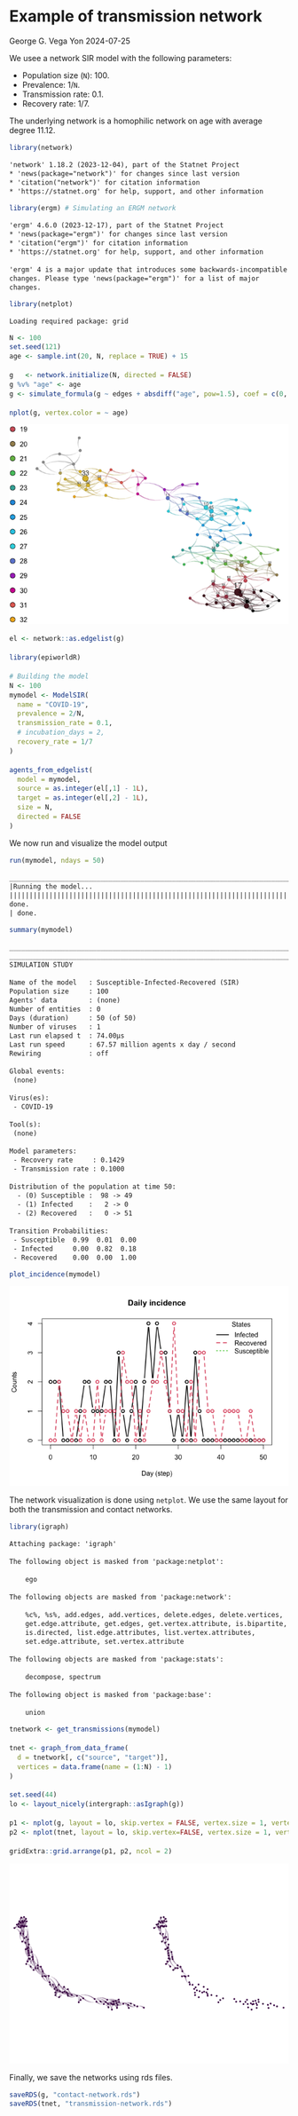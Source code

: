 # Example of transmission network
George G. Vega Yon
2024-07-25

We usee a network SIR model with the following parameters:

- Population size (`N`): 100.
- Prevalence: 1/`N`.
- Transmission rate: 0.1.
- Recovery rate: 1/7.

The underlying network is a homophilic network on age with average
degree 11.12.

``` r
library(network)
```


    'network' 1.18.2 (2023-12-04), part of the Statnet Project
    * 'news(package="network")' for changes since last version
    * 'citation("network")' for citation information
    * 'https://statnet.org' for help, support, and other information

``` r
library(ergm) # Simulating an ERGM network
```


    'ergm' 4.6.0 (2023-12-17), part of the Statnet Project
    * 'news(package="ergm")' for changes since last version
    * 'citation("ergm")' for citation information
    * 'https://statnet.org' for help, support, and other information

    'ergm' 4 is a major update that introduces some backwards-incompatible
    changes. Please type 'news(package="ergm")' for a list of major
    changes.

``` r
library(netplot)
```

    Loading required package: grid

``` r
N <- 100
set.seed(121)
age <- sample.int(20, N, replace = TRUE) + 15

g   <- network.initialize(N, directed = FALSE)
g %v% "age" <- age
g <- simulate_formula(g ~ edges + absdiff("age", pow=1.5), coef = c(0, -1))

nplot(g, vertex.color = ~ age)
```

![](README_files/figure-commonmark/network-1.png)

``` r
el <- network::as.edgelist(g)

library(epiworldR)

# Building the model
N <- 100
mymodel <- ModelSIR(
  name = "COVID-19",
  prevalence = 2/N,
  transmission_rate = 0.1,
  # incubation_days = 2,
  recovery_rate = 1/7
)

agents_from_edgelist(
  model = mymodel,
  source = as.integer(el[,1] - 1L),
  target = as.integer(el[,2] - 1L),
  size = N,
  directed = FALSE
)
```

We now run and visualize the model output

``` r
run(mymodel, ndays = 50)
```

    _________________________________________________________________________
    |Running the model...
    |||||||||||||||||||||||||||||||||||||||||||||||||||||||||||||||||||||||| done.
    | done.

``` r
summary(mymodel)
```

    ________________________________________________________________________________
    ________________________________________________________________________________
    SIMULATION STUDY

    Name of the model   : Susceptible-Infected-Recovered (SIR)
    Population size     : 100
    Agents' data        : (none)
    Number of entities  : 0
    Days (duration)     : 50 (of 50)
    Number of viruses   : 1
    Last run elapsed t  : 74.00µs
    Last run speed      : 67.57 million agents x day / second
    Rewiring            : off

    Global events:
     (none)

    Virus(es):
     - COVID-19

    Tool(s):
     (none)

    Model parameters:
     - Recovery rate     : 0.1429
     - Transmission rate : 0.1000

    Distribution of the population at time 50:
      - (0) Susceptible :  98 -> 49
      - (1) Infected    :   2 -> 0
      - (2) Recovered   :   0 -> 51

    Transition Probabilities:
     - Susceptible  0.99  0.01  0.00
     - Infected     0.00  0.82  0.18
     - Recovered    0.00  0.00  1.00

``` r
plot_incidence(mymodel)
```

![](README_files/figure-commonmark/run-the-model-1.png)

The network visualization is done using `netplot`. We use the same
layout for both the transmission and contact networks.

``` r
library(igraph)
```


    Attaching package: 'igraph'

    The following object is masked from 'package:netplot':

        ego

    The following objects are masked from 'package:network':

        %c%, %s%, add.edges, add.vertices, delete.edges, delete.vertices,
        get.edge.attribute, get.edges, get.vertex.attribute, is.bipartite,
        is.directed, list.edge.attributes, list.vertex.attributes,
        set.edge.attribute, set.vertex.attribute

    The following objects are masked from 'package:stats':

        decompose, spectrum

    The following object is masked from 'package:base':

        union

``` r
tnetwork <- get_transmissions(mymodel)

tnet <- graph_from_data_frame(
  d = tnetwork[, c("source", "target")],
  vertices = data.frame(name = (1:N) - 1)
)

set.seed(44)
lo <- layout_nicely(intergraph::asIgraph(g))

p1 <- nplot(g, layout = lo, skip.vertex = FALSE, vertex.size = 1, vertex.size.range = c(.01, .01), vertex.label = NA)
p2 <- nplot(tnet, layout = lo, skip.vertex=FALSE, vertex.size = 1, vertex.size.range = c(.01, .01), vertex.label = NA)

gridExtra::grid.arrange(p1, p2, ncol = 2)
```

![](README_files/figure-commonmark/unnamed-chunk-4-1.png)

Finally, we save the networks using rds files.

``` r
saveRDS(g, "contact-network.rds")
saveRDS(tnet, "transmission-network.rds")
```
